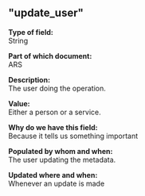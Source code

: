 ## "update_user"

**Type of field:**  
String  

**Part of which document:**  
ARS

**Description:**  
The user doing the operation.

**Value:**  
Either a person or a service.

**Why do we have this field:**  
Because it tells us something important  

**Populated by whom and when:**  
The user updating the metadata.

**Updated where and when:**  
Whenever an update is made

